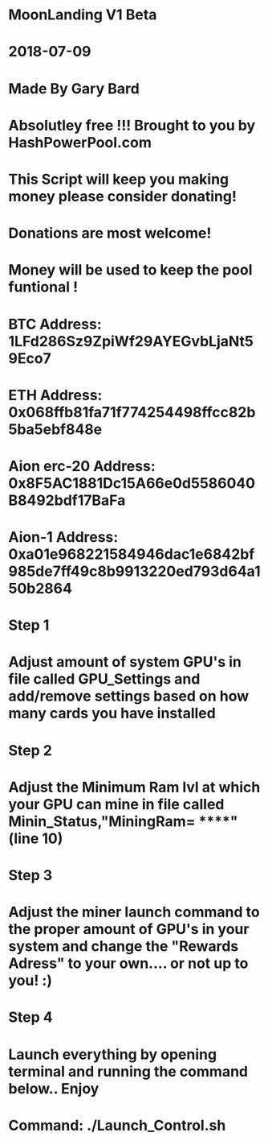 # MoonLanding V1 Beta
# 2018-07-09
# Made By Gary Bard 
# Absolutley free !!! Brought to you by HashPowerPool.com
# This Script will keep you making money please consider donating!

# Donations are most welcome!
# Money will be used to keep the pool funtional !
# BTC Address: 1LFd286Sz9ZpiWf29AYEGvbLjaNt59Eco7
# ETH Address: 0x068ffb81fa71f774254498ffcc82b5ba5ebf848e
# Aion erc-20 Address: 0x8F5AC1881Dc15A66e0d5586040B8492bdf17BaFa
# Aion-1 Address: 0xa01e968221584946dac1e6842bf985de7ff49c8b9913220ed793d64a150b2864

# Step 1
# Adjust amount of system GPU's in file called GPU_Settings and add/remove settings based on how many cards you have installed

# Step 2
# Adjust the Minimum Ram lvl at which your GPU can mine in file called Minin_Status,"MiningRam= ****" (line 10)

# Step 3
# Adjust the miner launch command to the proper amount of GPU's in your system and change the "Rewards Adress" to your own.... or not up to you! :)

# Step 4
# Launch everything by opening terminal and running the command below.. Enjoy

# Command: ./Launch_Control.sh


